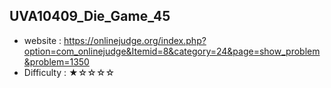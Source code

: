 ## UVA10409_Die_Game_45
+ website : https://onlinejudge.org/index.php?option=com_onlinejudge&Itemid=8&category=24&page=show_problem&problem=1350
+ Difficulty : ★☆☆☆☆
